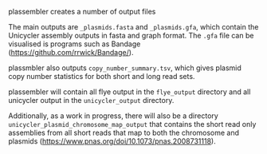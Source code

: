 plassembler creates a number of output files

The main outputs are `_plasmids.fasta` and `_plasmids.gfa`, which contain the Unicycler assembly outputs in fasta and graph format. The `.gfa` file can be visualised is programs such as Bandage (https://github.com/rrwick/Bandage/).

plassmbler also outputs `copy_number_summary.tsv`, which gives plasmid copy number statistics for both short and long read sets.

plassembler will contain all flye output in the `flye_output` directory and all unicycler output in the `unicycler_output` directory.

Additionally, as a work in progress, there will also be a directory `unicycler_plasmid_chromosome_map_output` that contains the short read only assemblies from all short reads that map to both the chromosome and plasmids (https://www.pnas.org/doi/10.1073/pnas.2008731118).
